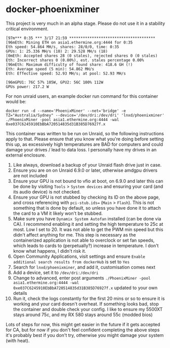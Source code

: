 # docker-phoenixminer
 
This project is very much in an alpha stage. Please do not use it in a stability critical environment.

```
[97m*** 0:35 *** 3/17 21:59 **************************************
[96mEth: Mining ETH on asia1.ethermine.org:4444 for 0:35
Eth speed: 54.864 MH/s, shares: 28/0/0, time: 0:35
GPUs: 1: 25.336 MH/s (10) 2: 29.528 MH/s (18)
[0mEth: Accepted shares 28 (0 stales), rejected shares 0 (0 stales)
Eth: Incorrect shares 0 (0.00%), est. stales percentage 0.00%
[96mEth: Maximum difficulty of found share: 418.6 GH (!)
Eth: Average speed (5 min): 54.862 MH/s
Eth: Effective speed: 52.93 MH/s; at pool: 52.93 MH/s

[96mGPU1: 76C 57% 105W, GPU2: 56C 100% 112W
GPUs power: 217.2 W
```

For non unraid users, an example docker run command for this container would be:
```
docker run -d --name='PhoenixMiner' --net='bridge' -e TZ="Australia/Sydney" --device='/dev/dri:/dev/dri' 'lnxd/phoenixminer' ./PhoenixMiner -pool asia1.ethermine.org:4444 -wal 0xe037C6245910EbBbA720514835d31B385D76927f.x
```

This container was written to be run on Unraid, so the following instructions apply to that. Please ensure that you know what you're doing before setting this up, as excessively high temperatures are BAD for computers and could damage your drives / lead to data loss. I personally have my drives in an external enclosure.

1. Like always, download a backup of your Unraid flash drive just in case. 
2. Ensure you are on on Unraid 6.9.0 or later, otherwise amdgpu drivers are not included
3. Ensure your GPU is not bound to vfio at boot, on 6.9.0 and later this can be done by visiting `Tools` > `System devices` and ensuring your card (and its audio device) is not checked.
4. Ensure your GPU is not stubbed by checking its ID on the above page, and cross referencing with `pci-stub.ids=` (`Main` > `Flash`). This is not something that is done by default, so unless you have done it to attach the card to a VM it likely won't be stubbed. 
5. Make sure you have `Dynamix System Autofan` installed (can be done via CA). I recommend enabling it and setting the high temperature to 25c at most. Low I set to 20. It was not able to get the PWM min speed but this didn't affect anything for me. This step is necessary as the containerized application is not able to overclock or set fan speeds, which leads to cards to (perpetually?) increase in temperature. I don't know what happens, I didn't risk it.
6. Open Community Applications, visit settings and ensure `Enable additional search results from dockerHub` is set to `Yes`
7. Search for `lnxd/phoenixminer`, and add it, customisation comes next
8. Add a device, set it to `/dev/dri:/dev/dri`
9. Change to advanced, enter post arguments `./PhoenixMiner -pool asia1.ethermine.org:4444 -wal 0xe037C6245910EbBbA720514835d31B385D76927f.x` updated to your own details
10. Run it, check the logs constantly for the first 20 mins or so to ensure it is working and your card doesn't overheat. If something looks bad, stop the container and double check your config. I like to ensure my 5500XT stays around 75c, and my RX 580 stays around 55c (modded bios)

Lots of steps for now, this might get easier in the future if it gets accepted for CA, but for now if you don't feel confident completing the above steps it's probably best if you don't try, otherwise you might damage your system (with heat).